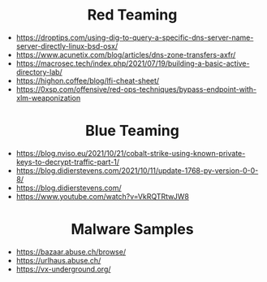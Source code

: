 <center><h1>Red Teaming</h1></center>

- https://droptips.com/using-dig-to-query-a-specific-dns-server-name-server-directly-linux-bsd-osx/
- https://www.acunetix.com/blog/articles/dns-zone-transfers-axfr/
- https://macrosec.tech/index.php/2021/07/19/building-a-basic-active-directory-lab/
- https://highon.coffee/blog/lfi-cheat-sheet/
- https://0xsp.com/offensive/red-ops-techniques/bypass-endpoint-with-xlm-weaponization

<center><h1>Blue Teaming</h1></center>

- https://blog.nviso.eu/2021/10/21/cobalt-strike-using-known-private-keys-to-decrypt-traffic-part-1/
- https://blog.didierstevens.com/2021/10/11/update-1768-py-version-0-0-8/
- https://blog.didierstevens.com/
- https://www.youtube.com/watch?v=VkRQTRtwJW8

<center><h1>Malware Samples</h1></center>

- https://bazaar.abuse.ch/browse/
- https://urlhaus.abuse.ch/
- https://vx-underground.org/
